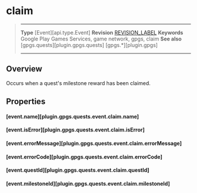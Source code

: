 # claim

> --------------------- ------------------------------------------------------------------------------------------
> __Type__              [Event][api.type.Event]
> __Revision__          [REVISION_LABEL](REVISION_URL)
> __Keywords__          Google Play Games Services, game network, gpgs, claim
> __See also__          [gpgs.quests][plugin.gpgs.quests]
>                       [gpgs.*][plugin.gpgs]
> --------------------- ------------------------------------------------------------------------------------------

## Overview

Occurs when a quest's milestone reward has been claimed.

## Properties

#### [event.name][plugin.gpgs.quests.event.claim.name]

#### [event.isError][plugin.gpgs.quests.event.claim.isError]

#### [event.errorMessage][plugin.gpgs.quests.event.claim.errorMessage]

#### [event.errorCode][plugin.gpgs.quests.event.claim.errorCode]

#### [event.questId][plugin.gpgs.quests.event.claim.questId]

#### [event.milestoneId][plugin.gpgs.quests.event.claim.milestoneId]